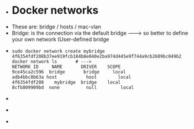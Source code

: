 - # Docker networks
- These are: bridge / hosts  / mac-vlan
- Bridge: is the connection via the default bridge ---> so better to define your own network (User-defined bridge
- ```
  sudo docker network create mybridge
  4f6354fdf208b37ee919fcb184b8e040e2ba974d445e9f744a9cb2609bc049b2
  docker network ls       # --->
  NETWORK ID     NAME       DRIVER    SCOPE
  9ce45ca2c596  bridge       bridge     local
  adb4bbc8b63a host           host        local
  4f6354fdf208    mybridge  bridge    local
  8cfb809909bd  none          null         local
-
- ```
-